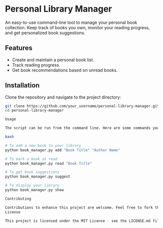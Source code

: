 # Personal Library Manager

An easy-to-use command-line tool to manage your personal book collection. Keep track of books you own, monitor your reading progress, and get personalized book suggestions.

## Features

- Create and maintain a personal book list.
- Track reading progress.
- Get book recommendations based on unread books.

## Installation

Clone the repository and navigate to the project directory:

```bash
git clone https://github.com/your_username/personal-library-manager.git
cd personal-library-manager

Usage

The script can be run from the command line. Here are some commands you can use:

bash

# To add a new book to your library
python book_manager.py add "Book Title" "Author Name"

# To mark a book as read
python book_manager.py read "Book Title"

# To get book suggestions
python book_manager.py suggest

# To display your library
python book_manager.py show

Contributing

Contributions to enhance this project are welcome. Feel free to fork the repo and submit pull requests.
License

This project is licensed under the MIT License - see the LICENSE.md file for details.
